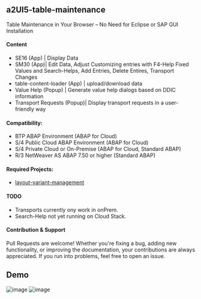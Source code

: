 ## a2UI5-table-maintenance
Table Maintenance in Your Browser – No Need for Eclipse or SAP GUI Installation


#### Content
* SE16 (App) | Display Data
* SM30 (App)| Edit Data, Adjust Customizing entries with F4-Help Fixed Values and Search-Helps, Add Entries, Delete Entires, Transport Changes
* table-content-loader (App)  | upload/download data 
* Value Help (Popup) | Generate value help dialogs based on DDIC information
* Transport Requests (Popup)| Display transport requests in a user-friendly way

  
#### Compatibility:
* BTP ABAP Environment (ABAP for Cloud)
* S/4 Public Cloud ABAP Environment (ABAP for Cloud)
* S/4 Private Cloud or On-Premise (ABAP for Cloud, Standard ABAP)
* R/3 NetWeaver AS ABAP 7.50 or higher (Standard ABAP)


#### Required Projects:
* [layout-variant-management](https://github.com/abap2UI5-addons/layout-variant-management)


#### TODO
* Transports currently ony work in onPrem.
* Search-Help not yet running on Cloud Stack.

#### Contribution & Support
Pull Requests are welcome! Whether you're fixing a bug, adding new functionality, or improving the documentation, your contributions are always appreciated. If you run into problems, feel free to open an issue.

## Demo
![image](https://github.com/user-attachments/assets/51a1d7e5-ca7e-4359-9e12-39b00b3c11bf)
![image](https://github.com/user-attachments/assets/3dc1de8d-4025-48c0-9372-79fd20c4279c)
